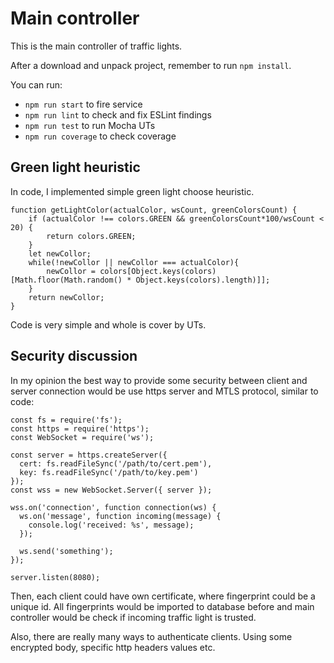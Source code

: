 # Main controller
This is the main controller of traffic lights.

After a download and unpack project, remember to run `npm install`.

You can run:
* `npm run start` to fire service
* `npm run lint` to check and fix ESLint findings
* `npm run test` to run Mocha UTs
* `npm run coverage` to check coverage

## Green light heuristic
In code, I implemented simple green light choose heuristic. 
```
function getLightColor(actualColor, wsCount, greenColorsCount) {
    if (actualColor !== colors.GREEN && greenColorsCount*100/wsCount < 20) {
        return colors.GREEN;
    }
    let newCollor;
    while(!newCollor || newCollor === actualColor){
        newCollor = colors[Object.keys(colors)[Math.floor(Math.random() * Object.keys(colors).length)]];
    }
    return newCollor;
}
```
Code is very simple and whole is cover by UTs.

## Security discussion
In my opinion the best way to provide some security between client and server connection would be use https server and MTLS protocol, similar to code:
```
const fs = require('fs');
const https = require('https');
const WebSocket = require('ws');
 
const server = https.createServer({
  cert: fs.readFileSync('/path/to/cert.pem'),
  key: fs.readFileSync('/path/to/key.pem')
});
const wss = new WebSocket.Server({ server });
 
wss.on('connection', function connection(ws) {
  ws.on('message', function incoming(message) {
    console.log('received: %s', message);
  });
 
  ws.send('something');
});
 
server.listen(8080);
```
Then, each client could have own certificate, where fingerprint could be a unique id. All fingerprints would be imported to database before and main controller would be check if incoming traffic light is trusted.

Also, there are really many ways to authenticate clients. Using some encrypted body, specific http headers values etc.